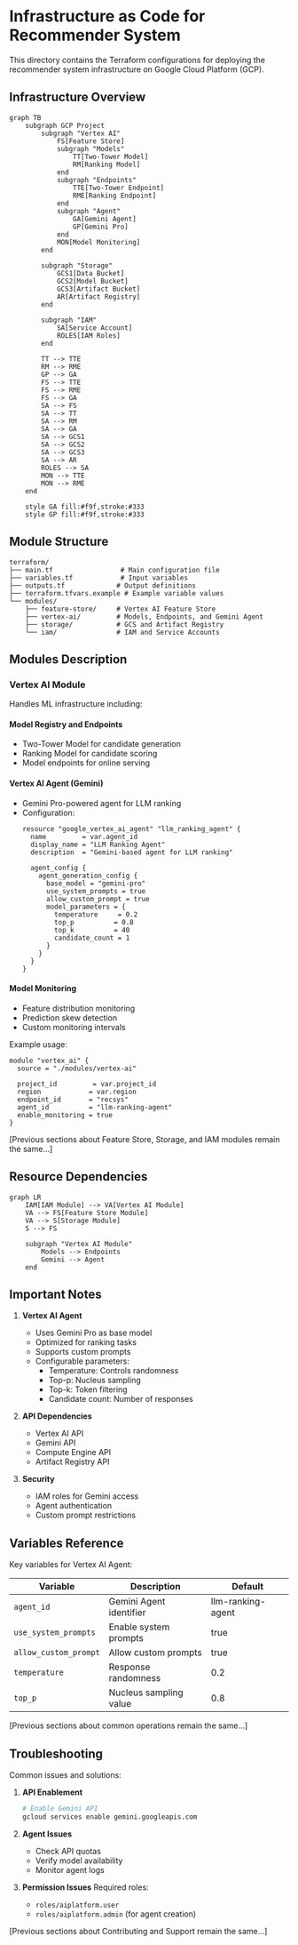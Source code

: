 # Infrastructure as Code for Recommender System

This directory contains the Terraform configurations for deploying the recommender system infrastructure on Google Cloud Platform (GCP).

## Infrastructure Overview

```mermaid
graph TB
    subgraph GCP Project
        subgraph "Vertex AI"
            FS[Feature Store]
            subgraph "Models"
                TT[Two-Tower Model]
                RM[Ranking Model]
            end
            subgraph "Endpoints"
                TTE[Two-Tower Endpoint]
                RME[Ranking Endpoint]
            end
            subgraph "Agent"
                GA[Gemini Agent]
                GP[Gemini Pro]
            end
            MON[Model Monitoring]
        end

        subgraph "Storage"
            GCS1[Data Bucket]
            GCS2[Model Bucket]
            GCS3[Artifact Bucket]
            AR[Artifact Registry]
        end

        subgraph "IAM"
            SA[Service Account]
            ROLES[IAM Roles]
        end

        TT --> TTE
        RM --> RME
        GP --> GA
        FS --> TTE
        FS --> RME
        FS --> GA
        SA --> FS
        SA --> TT
        SA --> RM
        SA --> GA
        SA --> GCS1
        SA --> GCS2
        SA --> GCS3
        SA --> AR
        ROLES --> SA
        MON --> TTE
        MON --> RME
    end

    style GA fill:#f9f,stroke:#333
    style GP fill:#f9f,stroke:#333
```

## Module Structure

```
terraform/
├── main.tf                 # Main configuration file
├── variables.tf            # Input variables
├── outputs.tf             # Output definitions
├── terraform.tfvars.example # Example variable values
└── modules/
    ├── feature-store/     # Vertex AI Feature Store
    ├── vertex-ai/         # Models, Endpoints, and Gemini Agent
    ├── storage/           # GCS and Artifact Registry
    └── iam/               # IAM and Service Accounts
```

## Modules Description

### Vertex AI Module
Handles ML infrastructure including:

#### Model Registry and Endpoints
- Two-Tower Model for candidate generation
- Ranking Model for candidate scoring
- Model endpoints for online serving

#### Vertex AI Agent (Gemini)
- Gemini Pro-powered agent for LLM ranking
- Configuration:
  ```hcl
  resource "google_vertex_ai_agent" "llm_ranking_agent" {
    name         = var.agent_id
    display_name = "LLM Ranking Agent"
    description  = "Gemini-based agent for LLM ranking"
    
    agent_config {
      agent_generation_config {
        base_model = "gemini-pro"
        use_system_prompts = true
        allow_custom_prompt = true
        model_parameters = {
          temperature     = 0.2
          top_p          = 0.8
          top_k          = 40
          candidate_count = 1
        }
      }
    }
  }
  ```

#### Model Monitoring
- Feature distribution monitoring
- Prediction skew detection
- Custom monitoring intervals

Example usage:
```hcl
module "vertex_ai" {
  source = "./modules/vertex-ai"
  
  project_id         = var.project_id
  region            = var.region
  endpoint_id       = "recsys"
  agent_id          = "llm-ranking-agent"
  enable_monitoring = true
}
```

[Previous sections about Feature Store, Storage, and IAM modules remain the same...]

## Resource Dependencies

```mermaid
graph LR
    IAM[IAM Module] --> VA[Vertex AI Module]
    VA --> FS[Feature Store Module]
    VA --> S[Storage Module]
    S --> FS
    
    subgraph "Vertex AI Module"
        Models --> Endpoints
        Gemini --> Agent
    end
```

## Important Notes

1. **Vertex AI Agent**
   - Uses Gemini Pro as base model
   - Optimized for ranking tasks
   - Supports custom prompts
   - Configurable parameters:
     - Temperature: Controls randomness
     - Top-p: Nucleus sampling
     - Top-k: Token filtering
     - Candidate count: Number of responses

2. **API Dependencies**
   - Vertex AI API
   - Gemini API
   - Compute Engine API
   - Artifact Registry API

3. **Security**
   - IAM roles for Gemini access
   - Agent authentication
   - Custom prompt restrictions

## Variables Reference

Key variables for Vertex AI Agent:

| Variable | Description | Default |
|----------|-------------|---------|
| `agent_id` | Gemini Agent identifier | llm-ranking-agent |
| `use_system_prompts` | Enable system prompts | true |
| `allow_custom_prompt` | Allow custom prompts | true |
| `temperature` | Response randomness | 0.2 |
| `top_p` | Nucleus sampling value | 0.8 |

[Previous sections about common operations remain the same...]

## Troubleshooting

Common issues and solutions:

1. **API Enablement**
   ```bash
   # Enable Gemini API
   gcloud services enable gemini.googleapis.com
   ```

2. **Agent Issues**
   - Check API quotas
   - Verify model availability
   - Monitor agent logs

3. **Permission Issues**
   Required roles:
   - `roles/aiplatform.user`
   - `roles/aiplatform.admin` (for agent creation)

[Previous sections about Contributing and Support remain the same...]